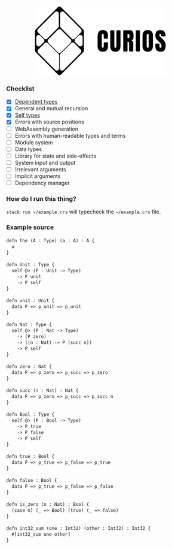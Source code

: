 <p align="center">
  <img width="350" height="183" src="https://github.com/valmirjunior0088/curios/raw/master/logo.png">
</p>

### Checklist

- [x] [Dependent types](https://www.microsoft.com/en-us/research/wp-content/uploads/1997/01/henk.pdf)
- [x] General and mutual recursion
- [x] [Self types](https://homepage.divms.uiowa.edu/~astump/papers/fu-stump-rta-tlca-14.pdf)
- [x] Errors with source positions
- [ ] WebAssembly generation
- [ ] Errors with human-readable types and terms
- [ ] Module system
- [ ] Data types
- [ ] Library for state and side-effects
- [ ] System input and output
- [ ] Irrelevant arguments
- [ ] Implicit arguments
- [ ] Dependency manager

### How do I run this thing?

`stack run ~/example.crs` will typecheck the `~/example.crs` file.

### Example source

```
defn the (A : Type) (a : A) : A {
  a
}

defn Unit : Type {
  self @> (P : Unit -> Type)
    -> P unit
    -> P self
}

defn unit : Unit {
  data P => p_unit => p_unit
}

defn Nat : Type {
  self @> (P : Nat -> Type)
    -> (P zero)
    -> ((n : Nat) -> P (succ n))
    -> P self
}

defn zero : Nat {
  data P => p_zero => p_succ => p_zero
}

defn succ (n : Nat) : Nat {
  data P => p_zero => p_succ => p_succ n
}

defn Bool : Type {
  self @> (P : Bool -> Type)
    -> P true
    -> P false
    -> P self
}

defn true : Bool {
  data P => p_true => p_false => p_true
}

defn false : Bool {
  data P => p_true => p_false => p_false
}

defn is_zero (n : Nat) : Bool {
  (case n) (_ => Bool) (true) (_ => false)
}

defn int32_sum (one : Int32) (other : Int32) : Int32 {
  #[int32_sum one other]
}
```
